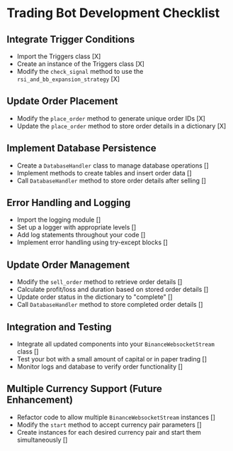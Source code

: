 # Trading Bot Development Checklist

## Integrate Trigger Conditions

- Import the Triggers class [X]
- Create an instance of the Triggers class [X]
- Modify the `check_signal` method to use the `rsi_and_bb_expansion_strategy` [X]

## Update Order Placement

- Modify the `place_order` method to generate unique order IDs [X]
- Update the `place_order` method to store order details in a dictionary [X]

## Implement Database Persistence

- Create a `DatabaseHandler` class to manage database operations []
- Implement methods to create tables and insert order data []
- Call `DatabaseHandler` method to store order details after selling []

## Error Handling and Logging

- Import the logging module []
- Set up a logger with appropriate levels []
- Add log statements throughout your code []
- Implement error handling using try-except blocks []

## Update Order Management

- Modify the `sell_order` method to retrieve order details []
- Calculate profit/loss and duration based on stored order details []
- Update order status in the dictionary to "complete" []
- Call `DatabaseHandler` method to store completed order details []

## Integration and Testing

- Integrate all updated components into your `BinanceWebsocketStream` class []
- Test your bot with a small amount of capital or in paper trading []
- Monitor logs and database to verify order functionality []

## Multiple Currency Support (Future Enhancement)

- Refactor code to allow multiple `BinanceWebsocketStream` instances []
- Modify the `start` method to accept currency pair parameters []
- Create instances for each desired currency pair and start them simultaneously []
